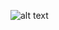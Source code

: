 ![alt text](https://lh3.googleusercontent.com/pzTVTYqv18bMpzexRqfCd66O7ez7_-_XZKKYuQGwxCgnq6v_uhjaaho5NhvSXEXP3EQ2cBU4K8Y9pRu7AMt0fPjsi9PFALo7ank1u5AJNUQ4FLhajl0gghlwnYOqxMjevuPy3lnbMCAzaqF0dup_tPJUiWtXaeZUCNqAJfjESKzAoKjEogQeYQvAtqP9MT_-A-G6seWJGsRuEW5azkqjUspbf4VRzXClPwK48v-eLBDtBJ7ufrJxuDhw57DUMcgAYUY_y588QIy9-yjo9cGgRMog8FBzu1CpPcXn-iYxeNuhXfM8nxIMETdCjrCK8hGezsm7NMEmjUpBXsDiBrBullCaAn9B_h187mhxJw478sP9FR71zWirgIoVkARn13wrwmmgDq7f1TwSt3sO81UecEVNtr0uoMIocoDikcbqxy4gdaSboHMTd-VnmwJTiCjK21dqCZYD5qpZfwIDboFIZqbnybo2exHz9cEDPV4Lb-nFV_oFv1NY9_J0E7x2sVzqG1WXenIsMVcJaEi9rN-ZMDvEKlkhDMeFP-cvBDTlfndtwdgNuyI8VwRx8E5B3mNg3a5iwkm0OBUWCHz5om7F7ka95mGcXIddWxaXXu2z7hKmWdV-96CPFpSsQnB7FxVrPwOMjX_LDZvyA86VzdZcK5Auomh6Gnc5Pb01LS-nzQYBQVEhGO25iFT1DAtr4raCNfBtMK5wIbCLj9eAGD5K8AGX=w1354-h757-no?authuser=0)
